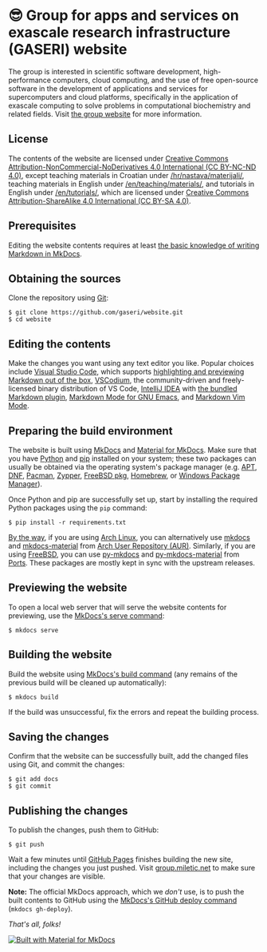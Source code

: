 # 😎 Group for apps and services on exascale research infrastructure (GASERI) website

The group is interested in scientific software development, high-performance computers, cloud computing, and the use of free open-source software in the development of applications and services for supercomputers and cloud platforms, specifically in the application of exascale computing to solve problems in computational biochemistry and related fields. Visit [the group website](https://group.miletic.net/en/) for more information.

## License

The contents of the website are licensed under [Creative Commons Attribution-NonCommercial-NoDerivatives 4.0 International (CC BY-NC-ND 4.0)](https://creativecommons.org/licenses/by-nc-nd/4.0/), except teaching materials in Croatian under [/hr/nastava/materijali/](docs/hr/nastava/), teaching materials in English under [/en/teaching/materials/](docs/en/teaching/), and tutorials in English under [/en/tutorials/](docs/en/tutorials/gromacs/), which are licensed under [Creative Commons Attribution-ShareAlike 4.0 International (CC BY-SA 4.0)](https://creativecommons.org/licenses/by-sa/4.0/).

## Prerequisites

Editing the website contents requires at least [the basic knowledge of writing Markdown in MkDocs](https://www.mkdocs.org/user-guide/writing-your-docs/).

## Obtaining the sources

Clone the repository using [Git](https://git-scm.com/):

``` shell
$ git clone https://github.com/gaseri/website.git
$ cd website
```

## Editing the contents

Make the changes you want using any text editor you like. Popular choices include [Visual Studio Code](https://code.visualstudio.com/), which supports [highlighting and previewing Markdown out of the box](https://code.visualstudio.com/docs/languages/markdown), [VSCodium](https://vscodium.com/), the community-driven and freely-licensed binary distribution of VS Code, [IntelliJ IDEA](https://www.jetbrains.com/idea/) with [the bundled Markdown plugin](https://www.jetbrains.com/help/idea/markdown.html), [Markdown Mode for GNU Emacs](https://www.emacswiki.org/emacs/MarkdownMode), and [Markdown Vim Mode](https://github.com/preservim/vim-markdown).

## Preparing the build environment

The website is built using [MkDocs](https://www.mkdocs.org/) and [Material for MkDocs](https://squidfunk.github.io/mkdocs-material/). Make sure that you have [Python](https://www.python.org/) and [pip](https://pip.pypa.io/) installed on your system; these two packages can usually be obtained via the operating system's package manager (e.g. [APT](https://wiki.debian.org/Apt), [DNF](https://dnf.readthedocs.io/), [Pacman](https://wiki.archlinux.org/title/Pacman), [Zypper](https://en.opensuse.org/SDB:Zypper_usage), [FreeBSD pkg](https://docs.freebsd.org/en/books/handbook/ports/#pkgng-intro), [Homebrew](https://brew.sh/), or [Windows Package Manager](https://docs.microsoft.com/en-us/windows/package-manager/)).

Once Python and pip are successfully set up, start by installing the required Python packages using the `pip` command:

``` shell
$ pip install -r requirements.txt
```

[By the way](https://www.urbandictionary.com/define.php?term=i%20use%20arch%20btw), if you are using [Arch Linux](https://archlinux.org/), you can alternatively use [mkdocs](https://aur.archlinux.org/packages/mkdocs) and [mkdocs-material](https://aur.archlinux.org/packages/mkdocs-material) from [Arch User Repository (AUR)](https://aur.archlinux.org/). Similarly, if you are using [FreeBSD](https://www.freebsd.org/), you can use [py-mkdocs](https://www.freshports.org/textproc/py-mkdocs/) and [py-mkdocs-material](https://www.freshports.org/textproc/py-mkdocs-material/) from [Ports](https://www.freebsd.org/ports/). These packages are mostly kept in sync with the upstream releases.

## Previewing the website

To open a local web server that will serve the website contents for previewing, use the [MkDocs's serve command](https://www.mkdocs.org/getting-started/):

``` shell
$ mkdocs serve
```

## Building the website

Build the website using [MkDocs's build command](https://www.mkdocs.org/getting-started/#building-the-site) (any remains of the previous build will be cleaned up automatically):

``` shell
$ mkdocs build
```

If the build was unsuccessful, fix the errors and repeat the building process.

## Saving the changes

Confirm that the website can be successfully built, add the changed files using Git, and commit the changes:

``` shell
$ git add docs
$ git commit
```

## Publishing the changes

To publish the changes, push them to GitHub:

``` shell
$ git push
```

Wait a few minutes until [GitHub Pages](https://pages.github.com/) finishes building the new site, including the changes you just pushed. Visit [group.miletic.net](https://group.miletic.net/) to make sure that your changes are visible.

**Note:** The official MkDocs approach, which we *don't* use, is to push the built contents to GitHub using the [MkDocs's GitHub deploy command](https://www.mkdocs.org/user-guide/deploying-your-docs/) (`mkdocs gh-deploy`).

*That's all, folks!*

[![Built with Material for MkDocs](https://img.shields.io/badge/Material_for_MkDocs-526CFE?style=for-the-badge&logo=MaterialForMkDocs&logoColor=white)](https://squidfunk.github.io/mkdocs-material/)
